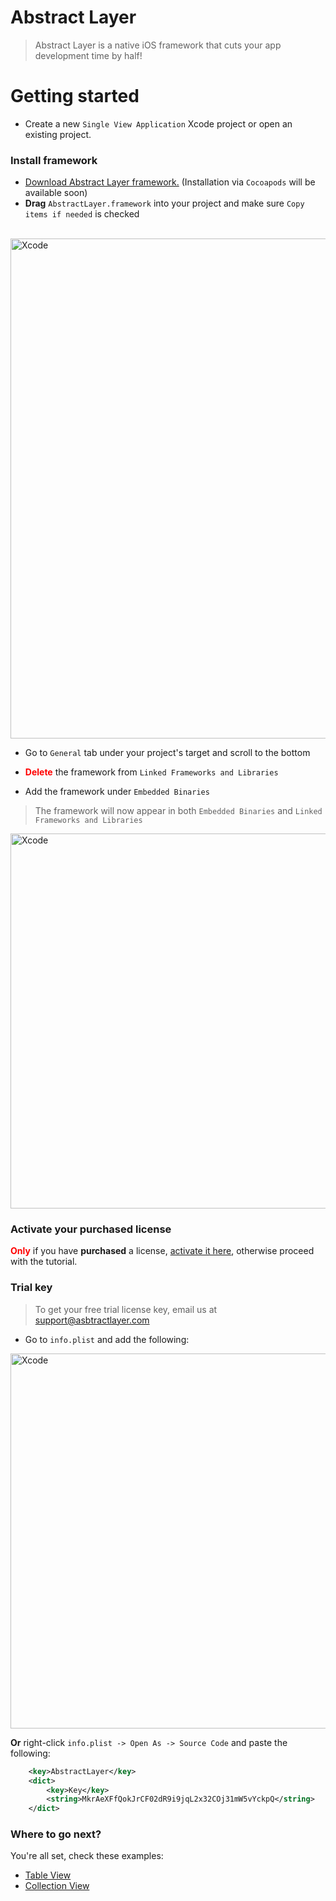 # Abstract Layer

> Abstract Layer is a native iOS framework that cuts your app development time by half!

# Getting started

* Create a new `Single View Application` Xcode project or open an existing project.

### Install framework

* <a href="https://github.com/DaniArnaout/DaniArnaout.github.io/raw/master/framework/AbstractLayerv1.0.4.zip">Download Abstract Layer framework.</a> (Installation via `Cocoapods` will be available soon)
* **Drag** `AbstractLayer.framework` into your project and make sure `Copy items if needed` is checked
<br/><br/>
<img width="800" alt="Xcode" src="../../menu/getting-started/attachments/quick-start-framework.png">

* Go to `General` tab under your project's target and scroll to the bottom

* <b style="color:red;">Delete</b> the framework from `Linked Frameworks and Libraries`
</ui>

* Add the framework under `Embedded Binaries`

> The framework will now appear in both `Embedded Binaries` and `Linked Frameworks and Libraries`

<img width="600" alt="Xcode" src="../../menu/getting-started/attachments/quick-start-embedded.png">

### Activate your purchased license
<b style="color:red;">Only</b> if you have **purchased** a license, [activate it here](/menu/getting-started/activate-license), otherwise proceed with the tutorial.

### Trial key
> To get your free trial license key, email us at <a href="mailto:support@abstractlayer.com?Subject=Free%20Trial%20Key%20Request" target="_top">support@asbtractlayer.com</a>
</p>


* Go to `info.plist` and add the following:

<img width="600" alt="Xcode" src="../../menu/getting-started/attachments/quick-start-key.png">

**Or** right-click `info.plist -> Open As -> Source Code` and paste the following:

```xml
	<key>AbstractLayer</key>
	<dict>
		<key>Key</key>
		<string>MkrAeXFfQokJrCF02dR9i9jqL2x32COj31mW5vYckpQ</string>
	</dict>
```

### Where to go next?
You're all set, check these examples:
* [Table View](/menu/complex/) 
* [Collection View](/menu/collection-view/)